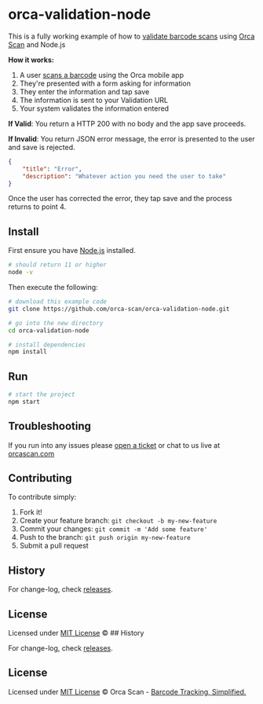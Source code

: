 # orca-validation-node

This is a fully working example of how to [validate barcode scans](https://orcascan.com/docs/api/validation-url) using [Orca Scan](https://orcascan.com/mobile) and Node.js

**How it works:**

1. A user [scans a barcode](https://orcascan.com/mobile) using the Orca mobile app
2. They're presented with a form asking for information
3. They enter the information and tap save
4. The information is sent to your Validation URL
5. Your system validates the information entered

**If Valid**: You return a HTTP 200 with no body and the app save proceeds.

**If Invalid**: You return JSON error message, the error is presented to the user and save is rejected.

```json
{
    "title": "Error",
    "description": "Whatever action you need the user to take"
}
```

Once the user has corrected the error, they tap save and the process returns to point 4.

## Install

First ensure you have [Node.js](https://nodejs.org/en/download/) installed.

```bash
# should return 11 or higher
node -v
```

Then execute the following:

```bash
# download this example code
git clone https://github.com/orca-scan/orca-validation-node.git

# go into the new directory
cd orca-validation-node

# install dependencies
npm install
```

## Run

```bash
# start the project
npm start
```

## Troubleshooting

If you run into any issues please [open a ticket](https://github.com/orca-scan/orca-validation-node/issues) or chat to us live at [orcascan.com](https://orcascan.com)

## Contributing

To contribute simply:

1. Fork it!
2. Create your feature branch: `git checkout -b my-new-feature`
3. Commit your changes: `git commit -m 'Add some feature'`
4. Push to the branch: `git push origin my-new-feature`
5. Submit a pull request

## History

For change-log, check [releases](https://github.com/orca-scan/orca-validation-node/releases).

## License

Licensed under [MIT License](LICENSE) &copy; ## History

For change-log, check [releases](https://github.com/orca-scan/orca-lookup-java/releases).

## License

Licensed under [MIT License](LICENSE) &copy; Orca Scan - [Barcode Tracking, Simplified.](https://orcascan.com)
